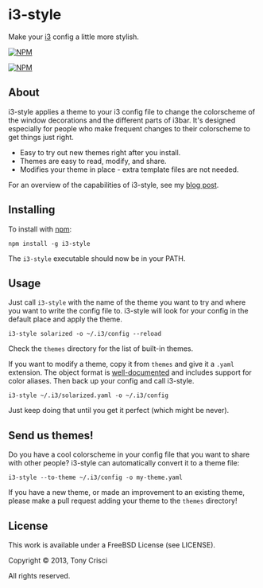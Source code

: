 # i3-style

Make your [i3](http://i3wm.org) config a little more stylish.

[![NPM](https://nodei.co/npm/i3-style.png?compact=true)](https://nodei.co/npm/i3-style/)

[![NPM](https://nodei.co/npm-dl/i3-style.png?months=6)](https://nodei.co/npm/i3-style/)

## About

i3-style applies a theme to your i3 config file to change the colorscheme of the window decorations and the different parts of i3bar. It's designed especially for people who make frequent changes to their colorscheme to get things just right.

* Easy to try out new themes right after you install.
* Themes are easy to read, modify, and share.
* Modifies your theme in place - extra template files are not needed.

For an overview of the capabilities of i3-style, see my [blog post](http://dubstepdish.com/blog/2013/11/06/introducing-i3-style/).

## Installing

To install with [npm](https://npmjs.org/):

    npm install -g i3-style

The `i3-style` executable should now be in your PATH.

## Usage

Just call `i3-style` with the name of the theme you want to try and where you want to write the config file to. i3-style will look for your config in the default place and apply the theme.

    i3-style solarized -o ~/.i3/config --reload

Check the `themes` directory for the list of built-in themes.

If you want to modify a theme, copy it from `themes` and give it a `.yaml` extension. The object format is [well-documented](https://github.com/acrisci/i3-style/blob/master/doc/spec.md) and includes support for color aliases. Then back up your config and call i3-style.

    i3-style ~/.i3/solarized.yaml -o ~/.i3/config

Just keep doing that until you get it perfect (which might be never).

## Send us themes!

Do you have a cool colorscheme in your config file that you want to share with other people? i3-style can automatically convert it to a theme file:

    i3-style --to-theme ~/.i3/config -o my-theme.yaml

If you have a new theme, or made an improvement to an existing theme, please make a pull request adding your theme to the `themes` directory!

## License

This work is available under a FreeBSD License (see LICENSE).

Copyright © 2013, Tony Crisci

All rights reserved.

